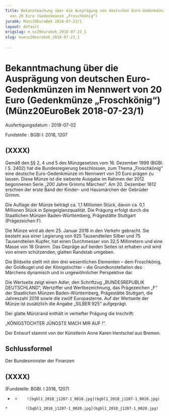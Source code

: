 ```yaml
---
Title: Bekanntmachung über die Ausprägung von deutschen Euro-Gedenkmünzen im Nennwert
  von 20 Euro (Gedenkmünze „Froschkönig“)
jurabk: Münz20EuroBek 2018-07-23/1
layout: default
origslug: m_nz20eurobek_2018-07-23_1
slug: muenz20eurobek_2018-07-23_1

---
```


# Bekanntmachung über die Ausprägung von deutschen Euro-Gedenkmünzen im Nennwert von 20 Euro (Gedenkmünze „Froschkönig“) (Münz20EuroBek 2018-07-23/1)

Ausfertigungsdatum
:   2018-07-02

Fundstelle
:   BGBl I: 2018, 1207


## (XXXX)

Gemäß den §§ 2, 4 und 5 des Münzgesetzes vom 16. Dezember 1999 (BGBl.
I S. 2402) hat die Bundesregierung beschlossen, zum Thema
„Froschkönig“ eine deutsche Euro-Gedenkmünze im Nennwert von 20 Euro
prägen zu lassen. Diese Münze ist die siebente Ausgabe im Rahmen der
2012 begonnenen Serie „200 Jahre Grimms Märchen“. Am 20. Dezember 1812
erschien der erste Band der Kinder- und Hausmärchen der Gebrüder
Grimm.

Die Auflage der Münze beträgt ca. 1,1 Millionen Stück, davon ca. 0,1
Millionen Stück in Spiegelglanzqualität. Die Prägung erfolgt durch die
Staatlichen Münzen Baden-Württemberg, Prägestätte Stuttgart
(Prägezeichen F).

Die Münze wird ab dem 25. Januar 2018 in den Verkehr gebracht. Sie
besteht aus einer Legierung von 925 Tausendteilen Silber und 75
Tausendteilen Kupfer, hat einen Durchmesser von 32,5 Millimetern und
eine Masse von 18 Gramm. Das Gepräge auf beiden Seiten ist erhaben und
wird von einem schützenden, glatten Randstab umgeben.

Die Bildseite stellt mit den drei wesentlichen Elementen – dem
Froschkönig, der Goldkugel und der Königstochter – die
Grundkonstellation des Märchens dynamisch und in ungewöhnlicher
Perspektive dar.

Die Wertseite zeigt einen Adler, den Schriftzug „BUNDESREPUBLIK
DEUTSCHLAND“, Wertziffer und Wertbezeichnung, das Prägezeichen „F“ der
Staatlichen Münzen Baden-Württemberg, Prägestätte Stuttgart, die
Jahreszahl 2018 sowie die zwölf Europasterne. Auf der Wertseite der
Münze ist zusätzlich die Angabe „SILBER 925“ aufgeprägt.

Der glatte Münzrand enthält in vertiefter Prägung die Inschrift:

„KÖNIGSTOCHTER JÜNGSTE MACH MIR AUF !“.

Der Entwurf stammt von der Künstlerin Anne Karen Hentschel aus Bremen.


## Schlussformel

Der Bundesminister der Finanzen


## (XXXX)

(Fundstelle: BGBl. I 2018, 1207)


*    *        ![bgbl1_2018_j1207-1_0010.jpg](bgbl1_2018_j1207-1_0010.jpg)
    *        ![bgbl1_2018_j1207-1_0020.jpg](bgbl1_2018_j1207-1_0020.jpg)



